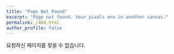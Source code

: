 ```yaml
--- 
title: "Page Not Found" 
excerpt: "Page not found. Your pixels are in another canvas." 
permalink: /404.html 
author_profile: false 
--- 
```


요청하신 페이지를 찾을 수 없습니다. 

<script> 
  var GOOG_FIXURL_LANG = 'en'; 
  var GOOG_FIXURL_SITE = 'https://devinlife.com' 
</script> 
<script src="https://linkhelp.clients.google.com/tbproxy/lh/wm/fixurl.js"> 
</script>
